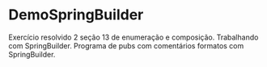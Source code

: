 # DemoSpringBuilder
Exercício resolvido 2 seção 13 de enumeração e composição.
Trabalhando com SpringBuilder. Programa de pubs com comentários formatos com SpringBuilder.
